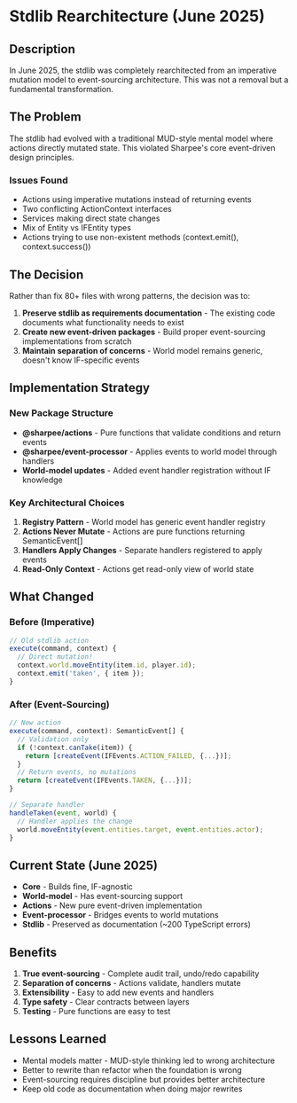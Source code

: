 # Stdlib Rearchitecture (June 2025)

## Description
In June 2025, the stdlib was completely rearchitected from an imperative mutation model to event-sourcing architecture. This was not a removal but a fundamental transformation.

## The Problem
The stdlib had evolved with a traditional MUD-style mental model where actions directly mutated state. This violated Sharpee's core event-driven design principles.

### Issues Found
- Actions using imperative mutations instead of returning events
- Two conflicting ActionContext interfaces
- Services making direct state changes
- Mix of Entity vs IFEntity types
- Actions trying to use non-existent methods (context.emit(), context.success())

## The Decision
Rather than fix 80+ files with wrong patterns, the decision was to:
1. **Preserve stdlib as requirements documentation** - The existing code documents what functionality needs to exist
2. **Create new event-driven packages** - Build proper event-sourcing implementations from scratch
3. **Maintain separation of concerns** - World model remains generic, doesn't know IF-specific events

## Implementation Strategy

### New Package Structure
- **@sharpee/actions** - Pure functions that validate conditions and return events
- **@sharpee/event-processor** - Applies events to world model through handlers
- **World-model updates** - Added event handler registration without IF knowledge

### Key Architectural Choices
1. **Registry Pattern** - World model has generic event handler registry
2. **Actions Never Mutate** - Actions are pure functions returning SemanticEvent[]
3. **Handlers Apply Changes** - Separate handlers registered to apply events
4. **Read-Only Context** - Actions get read-only view of world state

## What Changed

### Before (Imperative)
```typescript
// Old stdlib action
execute(command, context) {
  // Direct mutation!
  context.world.moveEntity(item.id, player.id);
  context.emit('taken', { item });
}
```

### After (Event-Sourcing)
```typescript
// New action
execute(command, context): SemanticEvent[] {
  // Validation only
  if (!context.canTake(item)) {
    return [createEvent(IFEvents.ACTION_FAILED, {...})];
  }
  // Return events, no mutations
  return [createEvent(IFEvents.TAKEN, {...})];
}

// Separate handler
handleTaken(event, world) {
  // Handler applies the change
  world.moveEntity(event.entities.target, event.entities.actor);
}
```

## Current State (June 2025)
- **Core** - Builds fine, IF-agnostic
- **World-model** - Has event-sourcing support
- **Actions** - New pure event-driven implementation
- **Event-processor** - Bridges events to world mutations
- **Stdlib** - Preserved as documentation (~200 TypeScript errors)

## Benefits
1. **True event-sourcing** - Complete audit trail, undo/redo capability
2. **Separation of concerns** - Actions validate, handlers mutate
3. **Extensibility** - Easy to add new events and handlers
4. **Type safety** - Clear contracts between layers
5. **Testing** - Pure functions are easy to test

## Lessons Learned
- Mental models matter - MUD-style thinking led to wrong architecture
- Better to rewrite than refactor when the foundation is wrong
- Event-sourcing requires discipline but provides better architecture
- Keep old code as documentation when doing major rewrites